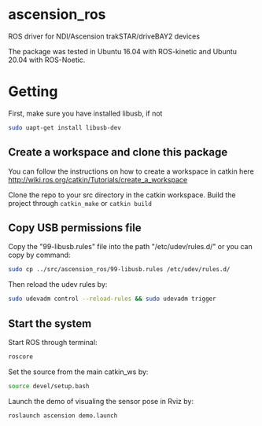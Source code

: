 # ascension_ros
ROS driver for NDI/Ascension trakSTAR/driveBAY2 devices

The package was tested in Ubuntu 16.04 with ROS-kinetic and Ubuntu 20.04 with ROS-Noetic.

# Getting 

First, make sure you have installed libusb, if not
```bash
sudo uapt-get install libusb-dev
```

## Create a workspace and clone this package
 
You can follow the instructions on how to create a workspace in catkin here http://wiki.ros.org/catkin/Tutorials/create_a_workspace

Clone the repo to your src directory in the catkin workspace. Build the project through `catkin_make` or `catkin build`

## Copy USB permissions file

Copy the "99-libusb.rules" file into the path "/etc/udev/rules.d/" or you can copy by command: 

```bash
sudo cp ../src/ascension_ros/99-libusb.rules /etc/udev/rules.d/
```

Then reload the udev rules by:
```bash
sudo udevadm control --reload-rules && sudo udevadm trigger
```

## Start the system

Start ROS through terminal: 
```bash
roscore
```

Set the source from the main catkin_ws by: 
```bash
source devel/setup.bash
```

Launch the demo of visualing the sensor pose in Rviz by: 
```bash
roslaunch ascension demo.launch
```

<!-- Or, start the system only and open with it with ImFusion (or any other preferred software). -->
